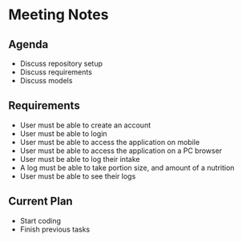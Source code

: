 # Meeting Notes

## Agenda
* Discuss repository setup
* Discuss requirements
* Discuss models

## Requirements
* User must be able to create an account
* User must be able to login
* User must be able to access the application on mobile
* User must be able to access the application on a PC browser
* User must be able to log their intake
* A log must be able to take portion size, and amount of a nutrition
* User must be able to see their logs

## Current Plan
* Start coding
* Finish previous tasks